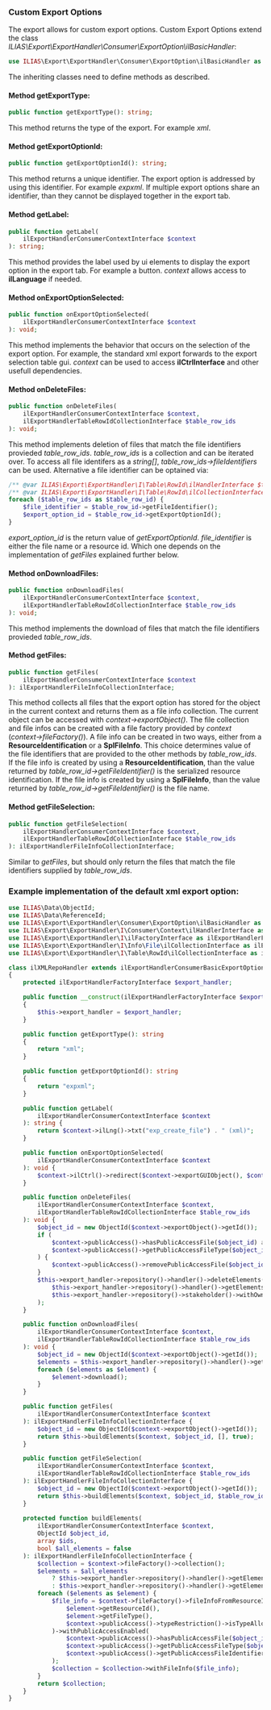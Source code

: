 ### Custom Export Options
The export allows for custom export options.
Custom Export Options extend the class _ILIAS\Export\ExportHandler\Consumer\ExportOption\ilBasicHandler_:
```php
use ILIAS\Export\ExportHandler\Consumer\ExportOption\ilBasicHandler as ilBasicExportOption;
```
The inheriting classes need to define methods as described.

#### Method getExportType:
```php
public function getExportType(): string;
```
This method returns the type of the export. For example _xml_. 

#### Method getExportOptionId:
```php
public function getExportOptionId(): string;
```
This method returns a unique identifier.
The export option is addressed by using this identifier.
For example _expxml_.
If multiple export options share an identifier, than they cannot be displayed together in the export tab.

#### Method getLabel:
```php
public function getLabel(
    ilExportHandlerConsumerContextInterface $context
): string;
```
This method provides the label used by ui elements to display the export option in the export tab. For example a button.
_context_ allows access to **ilLanguage** if needed.

#### Method onExportOptionSelected:
```php
public function onExportOptionSelected(
    ilExportHandlerConsumerContextInterface $context
): void;
```
This method implements the behavior that occurs on the selection of the export option.
For example, the standard xml export forwards to the export selection table gui.
_context_ can be used to access **ilCtrlInterface** and other usefull dependencies.

#### Method onDeleteFiles:
```php
public function onDeleteFiles(
    ilExportHandlerConsumerContextInterface $context,
    ilExportHandlerTableRowIdCollectionInterface $table_row_ids
): void;
```
This method implements deletion of files that match the file identifiers provieded _table_row_ids_.
_table_row_ids_ is a collection and can be iterated over.
To access all file identifers as a _string[]_, _table_row_ids->fileIdentifiers_ can be used.
Alternative a file identifier can be optained via:
```php
/** @var ILIAS\Export\ExportHandler\I\Table\RowId\ilHandlerInterface $table_row_id */
/** @var ILIAS\Export\ExportHandler\I\Table\RowId\ilCollectionInterface $table_row_ids */
foreach ($table_row_ids as $table_row_id) {
    $file_identifier = $table_row_id->getFileIdentifier();
    $export_option_id = $table_row_id->getExportOptionId();
}
```
_export_option_id_ is the return value of _getExportOptionId_.
_file_identifier_ is either the file name or a resource id.
Which one depends on the implementation of _getFiles_ explained further below.

#### Method onDownloadFiles:
```php
public function onDownloadFiles(
    ilExportHandlerConsumerContextInterface $context,
    ilExportHandlerTableRowIdCollectionInterface $table_row_ids
): void;
```
This method implements the download of files that match the file identifiers provieded _table_row_ids_. 

#### Method getFiles:
```php
public function getFiles(
    ilExportHandlerConsumerContextInterface $context
): ilExportHandlerFileInfoCollectionInterface;
```
This method collects all files that the export option has stored for the object in the current context and returns them as a file info collection.
The current object can be accessed with _context->exportObject()_.
The file collection and file infos can be created with a file factory provided by _context_ (_context->fileFactory()_).
A file info can be created in two ways, either from a **ResourceIdentification** or a **SplFileInfo**.
This choice determines value of the file identifiers that are provided to the other methods by _table_row_ids_.
If the file info is created by using a **ResourceIdentification**, than the value returned by _table_row_id->getFileIdentifier()_ is the serialized resource identification.
If the file info is created by using a **SplFileInfo**, than the value returned by _table_row_id->getFileIdentifier()_ is the file name.

#### Method getFileSelection:
```php
public function getFileSelection(
    ilExportHandlerConsumerContextInterface $context,
    ilExportHandlerTableRowIdCollectionInterface $table_row_ids
): ilExportHandlerFileInfoCollectionInterface;
```
Similar to _getFiles_, but should only return the files that match the file identifiers supplied by _table_row_ids_.

### Example implementation of the default xml export option:
```php
use ILIAS\Data\ObjectId;
use ILIAS\Data\ReferenceId;
use ILIAS\Export\ExportHandler\Consumer\ExportOption\ilBasicHandler as ilExportHandlerConsumerBasicExportOption;
use ILIAS\Export\ExportHandler\I\Consumer\Context\ilHandlerInterface as ilExportHandlerConsumerContextInterface;
use ILIAS\Export\ExportHandler\I\ilFactoryInterface as ilExportHandlerFactoryInterface;
use ILIAS\Export\ExportHandler\I\Info\File\ilCollectionInterface as ilExportHandlerFileInfoCollectionInterface;
use ILIAS\Export\ExportHandler\I\Table\RowId\ilCollectionInterface as ilExportHandlerTableRowIdCollectionInterface;

class ilXMLRepoHandler extends ilExportHandlerConsumerBasicExportOption
{
    protected ilExportHandlerFactoryInterface $export_handler;

    public function __construct(ilExportHandlerFactoryInterface $export_handler)
    {
        $this->export_handler = $export_handler;
    }

    public function getExportType(): string
    {
        return "xml";
    }

    public function getExportOptionId(): string
    {
        return "expxml";
    }

    public function getLabel(
        ilExportHandlerConsumerContextInterface $context
    ): string {
        return $context->ilLng()->txt("exp_create_file") . " (xml)";
    }

    public function onExportOptionSelected(
        ilExportHandlerConsumerContextInterface $context
    ): void {
        $context->ilCtrl()->redirect($context->exportGUIObject(), $context->exportGUIObject()::CMD_EXPORT_XML);
    }

    public function onDeleteFiles(
        ilExportHandlerConsumerContextInterface $context,
        ilExportHandlerTableRowIdCollectionInterface $table_row_ids
    ): void {
        $object_id = new ObjectId($context->exportObject()->getId());
        if (
            $context->publicAccess()->hasPublicAccessFile($object_id) and 
            $context->publicAccess()->getPublicAccessFileType($object_id) === $this->getExportType()
        ) {
            $context->publicAccess()->removePublicAccessFile($object_id);
        }
        $this->export_handler->repository()->handler()->deleteElements(
            $this->export_handler->repository()->handler()->getElementsByResourceIds($object_id, ...$table_row_ids->fileIdentifiers()),
            $this->export_handler->repository()->stakeholder()->withOwnerId($context->user()->getId())
        );
    }

    public function onDownloadFiles(
        ilExportHandlerConsumerContextInterface $context,
        ilExportHandlerTableRowIdCollectionInterface $table_row_ids
    ): void {
        $object_id = new ObjectId($context->exportObject()->getId());
        $elements = $this->export_handler->repository()->handler()->getElementsByResourceIds($object_id, ...$table_row_ids->fileIdentifiers());
        foreach ($elements as $element) {
            $element->download();
        }
    }

    public function getFiles(
        ilExportHandlerConsumerContextInterface $context
    ): ilExportHandlerFileInfoCollectionInterface {
        $object_id = new ObjectId($context->exportObject()->getId());
        return $this->buildElements($context, $object_id, [], true);
    }

    public function getFileSelection(
        ilExportHandlerConsumerContextInterface $context,
        ilExportHandlerTableRowIdCollectionInterface $table_row_ids
    ): ilExportHandlerFileInfoCollectionInterface {
        $object_id = new ObjectId($context->exportObject()->getId());
        return $this->buildElements($context, $object_id, $table_row_ids->fileIdentifiers());
    }
    
    protected function buildElements(
        ilExportHandlerConsumerContextInterface $context,
        ObjectId $object_id,
        array $ids,
        bool $all_elements = false
    ): ilExportHandlerFileInfoCollectionInterface {
        $collection = $context->fileFactory()->collection();
        $elements = $all_elements
            ? $this->export_handler->repository()->handler()->getElements($object_id)
            : $this->export_handler->repository()->handler()->getElementsByResourceIds($object_id, ...$ids);
        foreach ($elements as $element) {
            $file_info = $context->fileFactory()->fileInfoFromResourceId(
                $element->getResourceId(),
                $element->getFileType(),
                $context->publicAccess()->typeRestriction()->isTypeAllowed($object_id, $this->getExportType())
            )->withPublicAccessEnabled(
                $context->publicAccess()->hasPublicAccessFile($object_id) and
                $context->publicAccess()->getPublicAccessFileType($object_id) === $this->getExportType() and
                $context->publicAccess()->getPublicAccessFileIdentifier($object_id) === $element->getResourceId()->serialize()
            );
            $collection = $collection->withFileInfo($file_info);
        }
        return $collection;
    }
}
```
